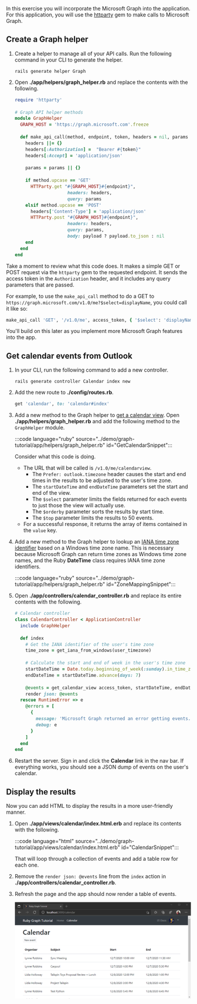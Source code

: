<!-- markdownlint-disable MD002 MD041 -->

In this exercise you will incorporate the Microsoft Graph into the application. For this application, you will use the [httparty](https://github.com/jnunemaker/httparty) gem to make calls to Microsoft Graph.

## Create a Graph helper

1. Create a helper to manage all of your API calls. Run the following command in your CLI to generate the helper.

    ```Shell
    rails generate helper Graph
    ```

1. Open **./app/helpers/graph_helper.rb** and replace the contents with the following.

    ```ruby
    require 'httparty'

    # Graph API helper methods
    module GraphHelper
      GRAPH_HOST = 'https://graph.microsoft.com'.freeze

      def make_api_call(method, endpoint, token, headers = nil, params = nil, payload = nil)
        headers ||= {}
        headers[:Authorization] =  "Bearer #{token}"
        headers[:Accept] = 'application/json'

        params = params || {}

        if method.upcase == 'GET'
          HTTParty.get "#{GRAPH_HOST}#{endpoint}",
                        headers: headers,
                        query: params
        elsif method.upcase == 'POST'
          headers['Content-Type'] = 'application/json'
          HTTParty.post "#{GRAPH_HOST}#{endpoint}",
                        headers: headers,
                        query: params,
                        body: payload ? payload.to_json : nil
        end
      end
    end
    ```

Take a moment to review what this code does. It makes a simple GET or POST request via the `httparty` gem to the requested endpoint. It sends the access token in the `Authorization` header, and it includes any query parameters that are passed.

For example, to use the `make_api_call` method to do a GET to `https://graph.microsoft.com/v1.0/me?$select=displayName`, you could call it like so:

```ruby
make_api_call 'GET', '/v1.0/me', access_token, { '$select': 'displayName' }
```

You'll build on this later as you implement more Microsoft Graph features into the app.

## Get calendar events from Outlook

1. In your CLI, run the following command to add a new controller.

    ```Shell
    rails generate controller Calendar index new
    ```

1. Add the new route to **./config/routes.rb**.

    ```ruby
    get 'calendar', to: 'calendar#index'
    ```

1. Add a new method to the Graph helper to [get a calendar view](https://docs.microsoft.com/graph/api/calendar-list-calendarview?view=graph-rest-1.0). Open **./app/helpers/graph_helper.rb** and add the following method to the `GraphHelper` module.

    :::code language="ruby" source="../demo/graph-tutorial/app/helpers/graph_helper.rb" id="GetCalendarSnippet":::

    Consider what this code is doing.

    - The URL that will be called is `/v1.0/me/calendarview`.
        - The `Prefer: outlook.timezone` header causes the start and end times in the results to be adjusted to the user's time zone.
        - The `startDateTime` and `endDateTime` parameters set the start and end of the view.
        - The `$select` parameter limits the fields returned for each events to just those the view will actually use.
        - The `$orderby` parameter sorts the results by start time.
        - The `$top` parameter limits the results to 50 events.
    - For a successful response, it returns the array of items contained in the `value` key.

1. Add a new method to the Graph helper to lookup an [IANA time zone identifier](https://www.iana.org/time-zones) based on a Windows time zone name. This is necessary because Microsoft Graph can return time zones as Windows time zone names, and the Ruby **DateTime** class requires IANA time zone identifiers.

    :::code language="ruby" source="../demo/graph-tutorial/app/helpers/graph_helper.rb" id="ZoneMappingSnippet":::

1. Open **./app/controllers/calendar_controller.rb** and replace its entire contents with the following.

    ```ruby
    # Calendar controller
    class CalendarController < ApplicationController
      include GraphHelper

      def index
        # Get the IANA identifier of the user's time zone
        time_zone = get_iana_from_windows(user_timezone)

        # Calculate the start and end of week in the user's time zone
        startDateTime = Date.today.beginning_of_week(:sunday).in_time_zone(time_zone).to_time()
        endDateTime = startDateTime.advance(days: 7)

        @events = get_calendar_view access_token, startDateTime, endDateTime, user_timezone || []
        render json: @events
      rescue RuntimeError => e
        @errors = [
          {
            message: 'Microsoft Graph returned an error getting events.',
            debug: e
          }
        ]
      end
    end
    ```

1. Restart the server. Sign in and click the **Calendar** link in the nav bar. If everything works, you should see a JSON dump of events on the user's calendar.

## Display the results

Now you can add HTML to display the results in a more user-friendly manner.

1. Open **./app/views/calendar/index.html.erb** and replace its contents with the following.

    :::code language="html" source="../demo/graph-tutorial/app/views/calendar/index.html.erb" id="CalendarSnippet":::

    That will loop through a collection of events and add a table row for each one.

1. Remove the `render json: @events` line from the `index` action in **./app/controllers/calendar_controller.rb**.

1. Refresh the page and the app should now render a table of events.

    ![A screenshot of the table of events](./images/add-msgraph-01.png)
